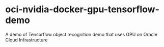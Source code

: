 # oci-nvidia-docker-gpu-tensorflow-demo
A demo of Tensorflow object recognition demo that uses GPU on Oracle Cloud Infrastructure
